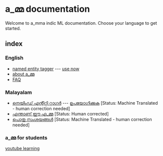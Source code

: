 # a_മ്മ documentation

Welcome to a_mma indic ML documentation. Choose your language to get started. 

## index

### English
* [named entity tagger](https://github.com/a-mma/a-mma-documentation/blob/master/docs/01_named_entity_recognition/ner_en.md) --- [use now](https://amma-ner-frontend.herokuapp.com/)
* [about a_മ്മ](https://github.com/a-mma/a-mma-documentation/blob/master/docs/00_about/about_en.md)
* [FAQ](https://github.com/a-mma/a-mma-documentation/blob/master/docs/zz_FAQ/FAQ_en.md)


### Malayalam
* [നെയിംഡ് എന്റിറ്റി റ്റാഗര്‍](https://github.com/a-mma/a-mma-documentation/blob/master/docs/01_named_entity_recognition/ner_ml.md) --- [ഉപയോഗിക്കുക](https://amma-ner-frontend.herokuapp.com/)   [Status: Machine Translated - human correction needed]
* [എന്താണ് ഈ എ_മ്മ](https://github.com/a-mma/a-mma-documentation/blob/master/docs/00_about/about_ml.md)   [Status: Human corrected]
* [പൊതു സംശയങ്ങള്‍](https://github.com/a-mma/a-mma-documentation/blob/master/docs/zz_FAQ/FAQ_ml.md)   [Status: Machine Translated - human correction needed]

### a_മ്മ for students
[youtube learning](https://www.youtube.com/channel/UCUvH5zy18T4Q1NNDmwKeorQ)
